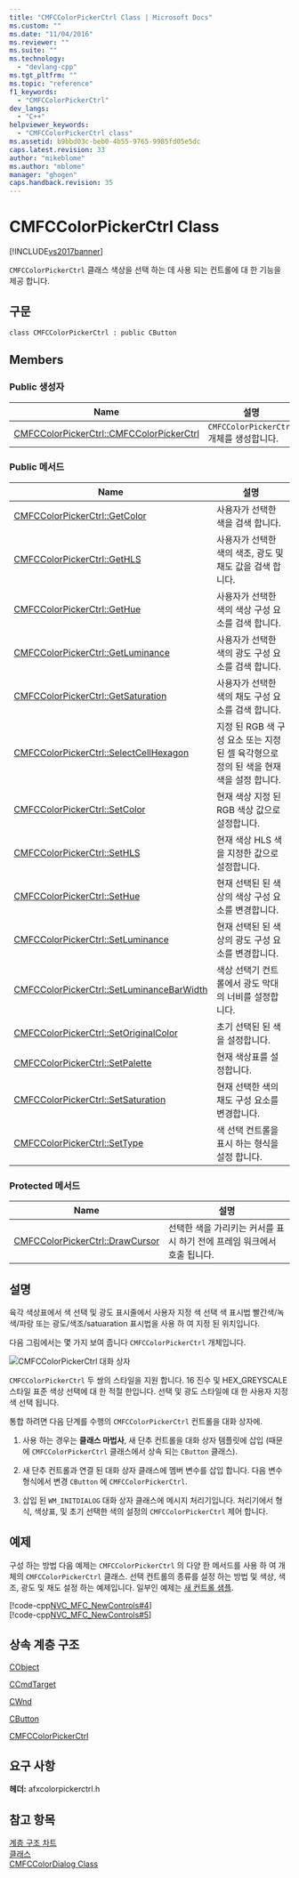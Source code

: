 ```yaml
---
title: "CMFCColorPickerCtrl Class | Microsoft Docs"
ms.custom: ""
ms.date: "11/04/2016"
ms.reviewer: ""
ms.suite: ""
ms.technology: 
  - "devlang-cpp"
ms.tgt_pltfrm: ""
ms.topic: "reference"
f1_keywords: 
  - "CMFCColorPickerCtrl"
dev_langs: 
  - "C++"
helpviewer_keywords: 
  - "CMFCColorPickerCtrl class"
ms.assetid: b9bbd03c-beb0-4b55-9765-9985fd05e5dc
caps.latest.revision: 33
author: "mikeblome"
ms.author: "mblome"
manager: "ghogen"
caps.handback.revision: 35
---
```

# CMFCColorPickerCtrl Class
[!INCLUDE[vs2017banner](../../assembler/inline/includes/vs2017banner.md)]

`CMFCColorPickerCtrl` 클래스 색상을 선택 하는 데 사용 되는 컨트롤에 대 한 기능을 제공 합니다.  
  
## 구문  
  
```  
class CMFCColorPickerCtrl : public CButton  
```  
  
## Members  
  
### Public 생성자  
  
|Name|설명|  
|----------|--------|  
|[CMFCColorPickerCtrl::CMFCColorPickerCtrl](../Topic/CMFCColorPickerCtrl::CMFCColorPickerCtrl.md)|`CMFCColorPickerCtrl` 개체를 생성합니다.|  
  
### Public 메서드  
  
|Name|설명|  
|----------|--------|  
|[CMFCColorPickerCtrl::GetColor](../Topic/CMFCColorPickerCtrl::GetColor.md)|사용자가 선택한 색을 검색 합니다.|  
|[CMFCColorPickerCtrl::GetHLS](../Topic/CMFCColorPickerCtrl::GetHLS.md)|사용자가 선택한 색의 색조, 광도 및 채도 값을 검색 합니다.|  
|[CMFCColorPickerCtrl::GetHue](../Topic/CMFCColorPickerCtrl::GetHue.md)|사용자가 선택한 색의 색상 구성 요소를 검색 합니다.|  
|[CMFCColorPickerCtrl::GetLuminance](../Topic/CMFCColorPickerCtrl::GetLuminance.md)|사용자가 선택한 색의 광도 구성 요소를 검색 합니다.|  
|[CMFCColorPickerCtrl::GetSaturation](../Topic/CMFCColorPickerCtrl::GetSaturation.md)|사용자가 선택한 색의 채도 구성 요소를 검색 합니다.|  
|[CMFCColorPickerCtrl::SelectCellHexagon](../Topic/CMFCColorPickerCtrl::SelectCellHexagon.md)|지정 된 RGB 색 구성 요소 또는 지정 된 셀 육각형으로 정의 된 색을 현재 색을 설정 합니다.|  
|[CMFCColorPickerCtrl::SetColor](../Topic/CMFCColorPickerCtrl::SetColor.md)|현재 색상 지정 된 RGB 색상 값으로 설정합니다.|  
|[CMFCColorPickerCtrl::SetHLS](../Topic/CMFCColorPickerCtrl::SetHLS.md)|현재 색상 HLS 색을 지정한 값으로 설정합니다.|  
|[CMFCColorPickerCtrl::SetHue](../Topic/CMFCColorPickerCtrl::SetHue.md)|현재 선택된 된 색상의 색상 구성 요소를 변경합니다.|  
|[CMFCColorPickerCtrl::SetLuminance](../Topic/CMFCColorPickerCtrl::SetLuminance.md)|현재 선택된 된 색상의 광도 구성 요소를 변경합니다.|  
|[CMFCColorPickerCtrl::SetLuminanceBarWidth](../Topic/CMFCColorPickerCtrl::SetLuminanceBarWidth.md)|색상 선택기 컨트롤에서 광도 막대의 너비를 설정합니다.|  
|[CMFCColorPickerCtrl::SetOriginalColor](../Topic/CMFCColorPickerCtrl::SetOriginalColor.md)|초기 선택된 된 색을 설정합니다.|  
|[CMFCColorPickerCtrl::SetPalette](../Topic/CMFCColorPickerCtrl::SetPalette.md)|현재 색상표를 설정합니다.|  
|[CMFCColorPickerCtrl::SetSaturation](../Topic/CMFCColorPickerCtrl::SetSaturation.md)|현재 선택한 색의 채도 구성 요소를 변경합니다.|  
|[CMFCColorPickerCtrl::SetType](../Topic/CMFCColorPickerCtrl::SetType.md)|색 선택 컨트롤을 표시 하는 형식을 설정 합니다.|  
  
### Protected 메서드  
  
|Name|설명|  
|----------|--------|  
|[CMFCColorPickerCtrl::DrawCursor](../Topic/CMFCColorPickerCtrl::DrawCursor.md)|선택한 색을 가리키는 커서를 표시 하기 전에 프레임 워크에서 호출 됩니다.|  
  
## 설명  
 육각 색상표에서 색 선택 및 광도 표시줄에서 사용자 지정 색 선택 색 표시법 빨간색\/녹색\/파랑 또는 광도\/색조\/satuaration 표시법을 사용 하 여 지정 된 위치입니다.  
  
 다음 그림에서는 몇 가지 보여 줍니다 `CMFCColorPickerCtrl` 개체입니다.  
  
 ![CMFCColorPickerCtrl 대화 상자](../../mfc/reference/media/colorpicker.png "ColorPicker")  
  
 `CMFCColorPickerCtrl` 두 쌍의 스타일을 지원 합니다.  16 진수 및 HEX\_GREYSCALE 스타일 표준 색상 선택에 대 한 적절 한입니다.  선택 및 광도 스타일에 대 한 사용자 지정 색 선택 됩니다.  
  
 통합 하려면 다음 단계를 수행의 `CMFCColorPickerCtrl` 컨트롤을 대화 상자에.  
  
1.  사용 하는 경우는  **클래스 마법사**, 새 단추 컨트롤을 대화 상자 템플릿에 삽입 \(때문에 `CMFCColorPickerCtrl` 클래스에서 상속 되는 `CButton` 클래스\).  
  
2.  새 단추 컨트롤과 연결 된 대화 상자 클래스에 멤버 변수를 삽입 합니다.  다음 변수 형식에서 변경 `CButton` 에 `CMFCColorPickerCtrl`.  
  
3.  삽입 된 `WM_INITDIALOG` 대화 상자 클래스에 메시지 처리기입니다.  처리기에서 형식, 색상표, 및 초기 선택한 색의 설정의 `CMFCColorPickerCtrl` 제어 합니다.  
  
## 예제  
 구성 하는 방법 다음 예제는 `CMFCColorPickerCtrl` 의 다양 한 메서드를 사용 하 여 개체의 `CMFCColorPickerCtrl` 클래스.  선택 컨트롤의 종류를 설정 하는 방법 및 색상, 색조, 광도 및 채도 설정 하는 예제입니다.  일부인 예제는  [새 컨트롤 샘플](../../top/visual-cpp-samples.md).  
  
 [!code-cpp[NVC_MFC_NewControls#4](../../mfc/reference/codesnippet/CPP/cmfccolorpickerctrl-class_1.h)]  
[!code-cpp[NVC_MFC_NewControls#5](../../mfc/reference/codesnippet/CPP/cmfccolorpickerctrl-class_2.cpp)]  
  
## 상속 계층 구조  
 [CObject](../../mfc/reference/cobject-class.md)  
  
 [CCmdTarget](../../mfc/reference/ccmdtarget-class.md)  
  
 [CWnd](../../mfc/reference/cwnd-class.md)  
  
 [CButton](../../mfc/reference/cbutton-class.md)  
  
 [CMFCColorPickerCtrl](../../mfc/reference/cmfccolorpickerctrl-class.md)  
  
## 요구 사항  
 **헤더:** afxcolorpickerctrl.h  
  
## 참고 항목  
 [계층 구조 차트](../../mfc/hierarchy-chart.md)   
 [클래스](../../mfc/reference/mfc-classes.md)   
 [CMFCColorDialog Class](../../mfc/reference/cmfccolordialog-class.md)